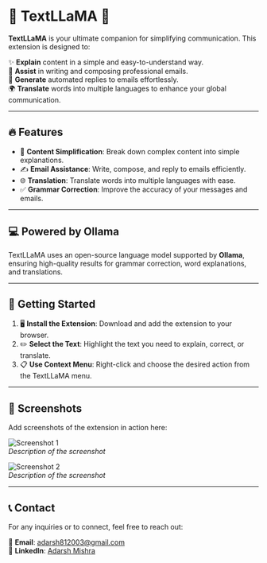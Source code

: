 # 🌟 TextLLaMA 🚀

**TextLLaMA** is your ultimate companion for simplifying communication. This extension is designed to:  

✨ **Explain** content in a simple and easy-to-understand way.  
📧 **Assist** in writing and composing professional emails.  
🤖 **Generate** automated replies to emails effortlessly.  
🌍 **Translate** words into multiple languages to enhance your global communication.  

---

## 🔥 **Features**
- 📖 **Content Simplification**: Break down complex content into simple explanations.
- ✍️ **Email Assistance**: Write, compose, and reply to emails efficiently.
- 🌐 **Translation**: Translate words into multiple languages with ease.
- ✅ **Grammar Correction**: Improve the accuracy of your messages and emails.

---

## 💻 **Powered by Ollama**
TextLLaMA uses an open-source language model supported by **Ollama**, ensuring high-quality results for grammar correction, word explanations, and translations.

---

## 🚀 **Getting Started**

1. 🖥️ **Install the Extension**: Download and add the extension to your browser.
2. ✏️ **Select the Text**: Highlight the text you need to explain, correct, or translate.
3. 📋 **Use Context Menu**: Right-click and choose the desired action from the TextLLaMA menu.

---

## 📸 **Screenshots**

Add screenshots of the extension in action here:  

![Screenshot 1](path/to/screenshot1.png)  
_Description of the screenshot_  

![Screenshot 2](path/to/screenshot2.png)  
_Description of the screenshot_  

---

## 📞 **Contact**
For any inquiries or to connect, feel free to reach out:  

📧 **Email**: [adarsh812003@gmail.com](mailto:adarsh812003@gmail.com)  
🔗 **LinkedIn**: [Adarsh Mishra](https://in.linkedin.com/in/adarsh-mishra-469811205)  

